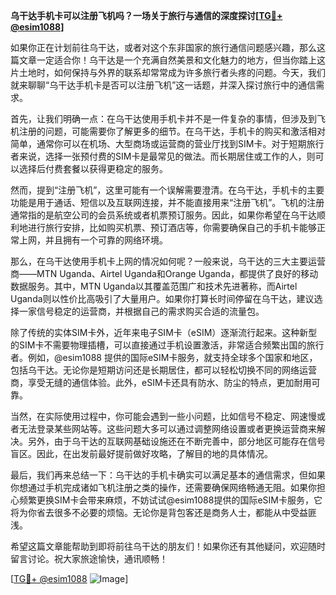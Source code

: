 **乌干达手机卡可以注册飞机吗？一场关于旅行与通信的深度探讨[[TG💪+ @esim1088](https://t.me/s/esim1088)]**

如果你正在计划前往乌干达，或者对这个东非国家的旅行通信问题感兴趣，那么这篇文章一定适合你！乌干达是一个充满自然美景和文化魅力的地方，但当你踏上这片土地时，如何保持与外界的联系却常常成为许多旅行者头疼的问题。今天，我们就来聊聊“乌干达手机卡是否可以注册飞机”这一话题，并深入探讨旅行中的通信需求。

首先，让我们明确一点：在乌干达使用手机卡并不是一件复杂的事情，但涉及到飞机注册的问题，可能需要你了解更多的细节。在乌干达，手机卡的购买和激活相对简单，通常你可以在机场、大型商场或运营商的营业厅找到SIM卡。对于短期旅行者来说，选择一张预付费的SIM卡是最常见的做法。而长期居住或工作的人，则可以选择后付费套餐以获得更稳定的服务。

然而，提到“注册飞机”，这里可能有一个误解需要澄清。在乌干达，手机卡的主要功能是用于通话、短信以及互联网连接，并不能直接用来“注册飞机”。飞机的注册通常指的是航空公司的会员系统或者机票预订服务。因此，如果你希望在乌干达顺利地进行旅行安排，比如购买机票、预订酒店等，你需要确保自己的手机卡能够正常上网，并且拥有一个可靠的网络环境。

那么，在乌干达使用手机卡上网的情况如何呢？一般来说，乌干达的三大主要运营商——MTN Uganda、Airtel Uganda和Orange Uganda，都提供了良好的移动数据服务。其中，MTN Uganda以其覆盖范围广和技术先进著称，而Airtel Uganda则以性价比高吸引了大量用户。如果你打算长时间停留在乌干达，建议选择一家信号稳定的运营商，并根据自己的需求购买合适的流量包。

除了传统的实体SIM卡外，近年来电子SIM卡（eSIM）逐渐流行起来。这种新型的SIM卡不需要物理插槽，可以直接通过手机设置激活，非常适合频繁出国的旅行者。例如，@esim1088 提供的国际eSIM卡服务，就支持全球多个国家和地区，包括乌干达。无论你是短期访问还是长期居住，都可以轻松切换不同的网络运营商，享受无缝的通信体验。此外，eSIM卡还具有防水、防尘的特点，更加耐用可靠。

当然，在实际使用过程中，你可能会遇到一些小问题，比如信号不稳定、网速慢或者无法登录某些网站等。这些问题大多可以通过调整网络设置或者更换运营商来解决。另外，由于乌干达的互联网基础设施还在不断完善中，部分地区可能存在信号盲区。因此，在出发前最好提前做好攻略，了解目的地的具体情况。

最后，我们再来总结一下：乌干达的手机卡确实可以满足基本的通信需求，但如果你想通过手机完成诸如飞机注册之类的操作，还需要确保网络畅通无阻。如果你担心频繁更换SIM卡会带来麻烦，不妨试试@esim1088提供的国际eSIM卡服务，它将为你省去很多不必要的烦恼。无论你是背包客还是商务人士，都能从中受益匪浅。

希望这篇文章能帮助到即将前往乌干达的朋友们！如果你还有其他疑问，欢迎随时留言讨论。祝大家旅途愉快，通讯顺畅！

[[TG💪+ @esim1088](https://t.me/s/esim1088) ![Image](https://i.postimg.cc/4NQfJmqS/Snipaste-2025-05-13-00-14-12.png)]
